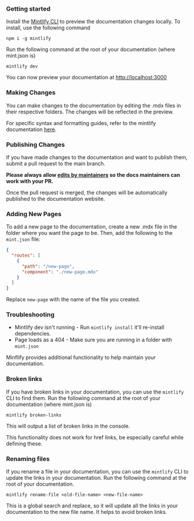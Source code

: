 ### Getting started

Install the [Mintlify CLI](https://www.npmjs.com/package/mintlify) to preview the documentation changes locally. To install, use the following command

```
npm i -g mintlify
```

Run the following command at the root of your documentation (where mint.json is)

```
mintlify dev
```

You can now preview your documentation at [http://localhost:3000](http://localhost:3000)

### Making Changes

You can make changes to the documentation by editing the .mdx files in their respective folders. The changes will be reflected in the preview.

For specific syntax and formatting guides, refer to the mintlify documentation [here](https://mintlify.com/docs).

### Publishing Changes

If you have made changes to the documentation and want to publish them, submit a pull request to the main branch.   

**Please always allow [edits by maintainers](https://docs.github.com/en/pull-requests/collaborating-with-pull-requests/working-with-forks/allowing-changes-to-a-pull-request-branch-created-from-a-fork) so the docs maintainers can work with your PR.** 
 
Once the pull request is merged, the changes will be automatically published to the documentation website.

### Adding New Pages

To add a new page to the documentation, create a new .mdx file in the folder where you want the page to be. Then, add the following to the `mint.json` file:

```json
{
  "routes": [
    {
      "path": "/new-page",
      "component": "./new-page.mdx"
    }
  ]
}
```

Replace `new-page` with the name of the file you created.


### Troubleshooting

- Mintlify dev isn't running - Run `mintlify install` it'll re-install dependencies.
- Page loads as a 404 - Make sure you are running in a folder with `mint.json`



Minflify provides additional functionality to help maintain your documentation.

### Broken links

If you have broken links in your documentation, you can use the `mintlify` CLI to find them. Run the following command at the root of your documentation (where mint.json is)

```
mintlify broken-links
```

This will output a list of broken links in the console.

This functionality does not work for href links, be especially careful while defining these. 
### Renaming files

If you rename a file in your documentation, you can use the `mintlify` CLI to update the links in your documentation. Run the following command at the root of your documentation.

```
mintlify rename-file <old-file-name> <new-file-name>
```

This is a global search and replace, so it will update all the links in your documentation to the new file name. It helps to avoid broken links.
